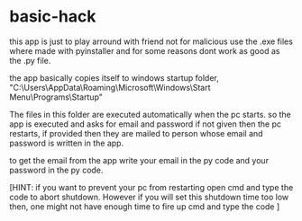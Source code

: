# basic-hack

this app is just to play arround with friend not for malicious use
the .exe files where made with pyinstaller and for some reasons 
dont work as good as the .py file.

the app basically copies itself to windows startup folder,
"C:\\Users\\AppData\\Roaming\\Microsoft\\Windows\\Start Menu\\Programs\\Startup"

The files in this folder are executed automatically when the pc starts.
so the app is executed and asks for email and password if not given
then the pc restarts, if provided then they are mailed to person whose 
email and password is written in the app.

to get the email from the app 
write your email in the py code and your password in the py code.

[HINT: if you want to prevent your pc from restarting open cmd and type the code 
       to abort shutdown. However if you will set this shutdown time too low then,
       one might not have enough time to fire up cmd and type the code ]
